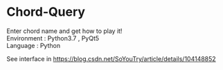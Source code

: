 # Chord-Query
Enter chord name and get how to play it!  
Environment : Python3.7 , PyQt5  
Language : Python  

See interface in https://blog.csdn.net/SoYouTry/article/details/104148852
